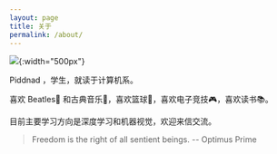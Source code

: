```yaml
---
layout: page
title: 关于
permalink: /about/
---
```


![](https://ws1.sinaimg.cn/large/006tKfTcly1g0yn92gdcpj31800u0jvs.jpg){:width="500px"}

Piddnad ，学生，就读于计算机系。

喜欢 Beatles🎸 和古典音乐🎹，喜欢篮球🏀，喜欢电子竞技🎮，喜欢读书📚。

目前主要学习方向是深度学习和机器视觉，欢迎来信交流。

> Freedom is the right of all sentient beings.
> -- Optimus Prime